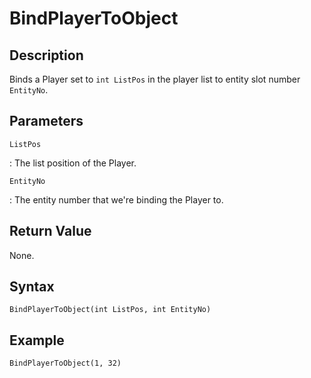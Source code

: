 # BindPlayerToObject

## Description
Binds a Player set to `int ListPos` in the player list to entity slot number `EntityNo`.

## Parameters
`ListPos`

:   The list position of the Player.

`EntityNo`

:   The entity number that we're binding the Player to.

## Return Value
None.

## Syntax
```
BindPlayerToObject(int ListPos, int EntityNo)
```

## Example
```
BindPlayerToObject(1, 32)
```
